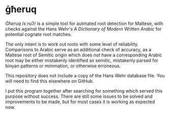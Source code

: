 # ġħeruq
_Ġħeruq_ /ɛːrʊʔ/ is a simple tool for autmated root detection for Maltese, with checks against the Hans Wehr's _A Dictionary of Modern Written Arabic_ for potential cognate root matches.

The only intent is to work out roots with some level of reliability. Comparisons to Arabic serve as an additional check of accuracy, as a Maltese root of Semitic origin which does _not_ have a corresponding Arabic root may be either mistakenly identified as semitic, mistakenly parsed for binyan patterns or mimmation, or otherwise erroneous.

This repository does not include a copy of the Hans Wehr database file. You will need to find this elsewhere on GitHub.

I put this program together after searching for something which served this purpose without success. There are still some issues to be solved and improvements to be made, but for most cases it is working as expected now.
